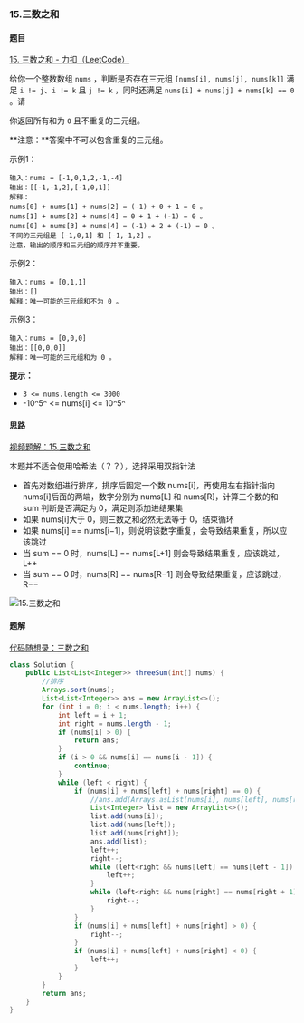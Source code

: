 ### 15.三数之和

#### 题目

[15. 三数之和 - 力扣（LeetCode）](https://leetcode.cn/problems/3sum/description/)

给你一个整数数组 `nums` ，判断是否存在三元组 `[nums[i], nums[j], nums[k]]` 满足 `i != j`、`i != k` 且 `j != k` ，同时还满足 `nums[i] + nums[j] + nums[k] == 0` 。请

你返回所有和为 `0` 且不重复的三元组。

**注意：**答案中不可以包含重复的三元组。

示例1：

```
输入：nums = [-1,0,1,2,-1,-4]
输出：[[-1,-1,2],[-1,0,1]]
解释：
nums[0] + nums[1] + nums[2] = (-1) + 0 + 1 = 0 。
nums[1] + nums[2] + nums[4] = 0 + 1 + (-1) = 0 。
nums[0] + nums[3] + nums[4] = (-1) + 2 + (-1) = 0 。
不同的三元组是 [-1,0,1] 和 [-1,-1,2] 。
注意，输出的顺序和三元组的顺序并不重要。
```

示例2：

```
输入：nums = [0,1,1]
输出：[]
解释：唯一可能的三元组和不为 0 。
```

示例3：

```
输入：nums = [0,0,0]
输出：[[0,0,0]]
解释：唯一可能的三元组和为 0 。
```

**提示：**

- `3 <= nums.length <= 3000`
- -10^5^ <= nums[i] <= 10^5^



#### 思路

[视频题解：15.三数之和](https://www.bilibili.com/video/BV1GW4y127qo)

本题并不适合使用哈希法（？？），选择采用双指针法

- 首先对数组进行排序，排序后固定一个数 nums[i]，再使用左右指针指向 nums[i]后面的两端，数字分别为 nums[L] 和 nums[R]，计算三个数的和 sum 判断是否满足为 0，满足则添加进结果集
- 如果 nums[i]大于 0，则三数之和必然无法等于 0，结束循环
- 如果 nums[i] == nums[i−1]，则说明该数字重复，会导致结果重复，所以应该跳过
- 当 sum == 0 时，nums[L] == nums[L+1] 则会导致结果重复，应该跳过，L++
- 当 sum == 0 时，nums[R] == nums[R−1] 则会导致结果重复，应该跳过，R−−

![15.三数之和](https://code-thinking.cdn.bcebos.com/gifs/15.%E4%B8%89%E6%95%B0%E4%B9%8B%E5%92%8C.gif)



#### 题解

[代码随想录：三数之和](https://www.programmercarl.com/0015.三数之和.html#算法公开课)

```java
class Solution {
    public List<List<Integer>> threeSum(int[] nums) {
        //排序
        Arrays.sort(nums);
        List<List<Integer>> ans = new ArrayList<>();
        for (int i = 0; i < nums.length; i++) {
            int left = i + 1;
            int right = nums.length - 1;
            if (nums[i] > 0) {
                return ans;
            }
            if (i > 0 && nums[i] == nums[i - 1]) {
                continue;
            }
            while (left < right) {
                if (nums[i] + nums[left] + nums[right] == 0) {
                    //ans.add(Arrays.asList(nums[i], nums[left], nums[right]));
                    List<Integer> list = new ArrayList<>();
                    list.add(nums[i]);
                    list.add(nums[left]);
                    list.add(nums[right]);
                    ans.add(list);
                    left++;
                    right--;
                    while (left<right && nums[left] == nums[left - 1]) {
                        left++;
                    }
                    while (left<right && nums[right] == nums[right + 1]) {
                        right--;
                    }
                }
                if (nums[i] + nums[left] + nums[right] > 0) {
                    right--;
                }
                if (nums[i] + nums[left] + nums[right] < 0) {
                    left++;
                }
            }
        }
        return ans;
    }
}
```